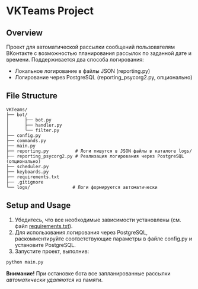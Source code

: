 # VKTeams Project

## Overview

Проект для автоматической рассылки сообщений пользователям ВКонтакте с возможностью планирования рассылок по заданной дате и времени.
Поддерживается два способа логирования:

- Локальное логирование в файлы JSON (reporting.py)
- Логирование через PostgreSQL (reporting_psycorg2.py, опционально)

## File Structure

```text
VKTeams/
├── bot/
│      ├── bot.py
│      ├── handler.py
│      └── filter.py
├── config.py
├── commands.py
├── main.py
├── reporting.py          # Логи пишутся в JSON файлы в каталоге logs/
├── reporting_psycorg2.py # Реализация логирования через PostgreSQL (опционально)
├── scheduler.py
├── keyboards.py
├── requirements.txt
├── .gitignore
└── logs/                # Логи формируются автоматически
```

## Setup and Usage

1. Убедитесь, что все необходимые зависимости установлены (см. файл [requirements.txt](d:/Сеть/_Учеба/Python/VKteams/requirements.txt)).
2. Для использования логирования через PostgreSQL, раскомментируйте соответствующие параметры в файле config.py и установите PostgreSQL.
3. Запустите проект, выполнив:

```sh
python main.py
```

**Внимание!**
При остановке бота все запланированные рассылки *автоматически удаляются* из памяти.
